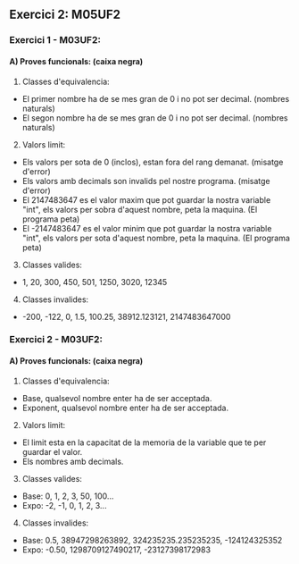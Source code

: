 ## Exercici 2: M05UF2

### Exercici 1 - M03UF2:

#### A) Proves funcionals: (caixa negra)

1. Classes d'equivalencia:
- El primer nombre ha de se mes gran de 0 i no pot ser decimal. (nombres naturals)
- El segon nombre ha de se mes gran de 0 i no pot ser decimal. (nombres naturals)

2. Valors limit:
- Els valors per sota de 0 (inclos), estan fora del rang demanat. (misatge d'error)
- Els valors amb decimals son invalids pel nostre programa. (misatge d'error)
- El 2147483647 es el valor maxim que pot guardar la nostra variable "int", els valors per sobra d'aquest nombre, peta la maquina. (El programa peta)
- El -2147483647 es el valor minim que pot guardar la nostra variable "int", els valors per sota d'aquest nombre, peta la maquina. (El programa peta)

3. Classes valides:
- 1, 20, 300, 450, 501, 1250, 3020, 12345

4. Classes invalides:
- -200, -122, 0, 1.5, 100.25, 38912.123121, 2147483647000

### Exercici 2 - M03UF2:

#### A) Proves funcionals: (caixa negra)

1. Classes d'equivalencia:
- Base, qualsevol nombre enter ha de ser acceptada.
- Exponent, qualsevol nombre enter ha de ser acceptada.

2. Valors limit:
- El limit esta en la capacitat de la memoria de la variable que te per guardar el valor.
- Els nombres amb decimals.

3. Classes valides:
- Base: 0, 1, 2, 3, 50, 100...
- Expo: -2, -1, 0, 1, 2, 3...

4. Classes invalides:
- Base: 0.5, 38947298263892, 324235235.235235235, -124124325352
- Expo: -0.50, 1298709127490217, -23127398172983
